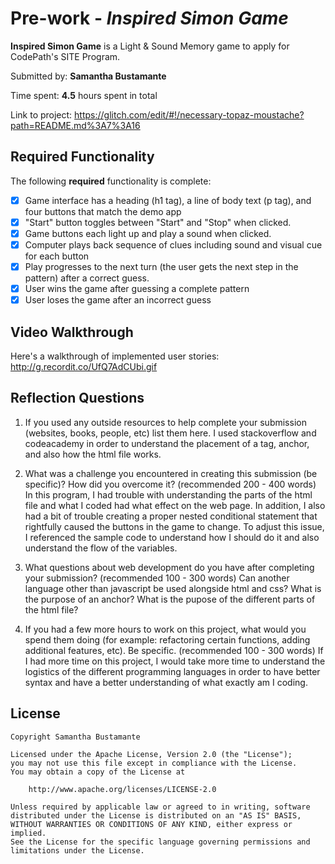 # Pre-work - _Inspired Simon Game_

**Inspired Simon Game** is a Light & Sound Memory game to apply for CodePath's SITE Program.

Submitted by: **Samantha Bustamante**

Time spent: **4.5** hours spent in total

Link to project: https://glitch.com/edit/#!/necessary-topaz-moustache?path=README.md%3A7%3A16

## Required Functionality

The following **required** functionality is complete:

- [x] Game interface has a heading (h1 tag), a line of body text (p tag), and four buttons that match the demo app
- [x] "Start" button toggles between "Start" and "Stop" when clicked.
- [x] Game buttons each light up and play a sound when clicked.
- [x] Computer plays back sequence of clues including sound and visual cue for each button
- [x] Play progresses to the next turn (the user gets the next step in the pattern) after a correct guess.
- [x] User wins the game after guessing a complete pattern
- [x] User loses the game after an incorrect guess

## Video Walkthrough

Here's a walkthrough of implemented user stories:
http://g.recordit.co/UfQ7AdCUbi.gif

## Reflection Questions

1. If you used any outside resources to help complete your submission (websites, books, people, etc) list them here.
   I used stackoverflow and codeacademy in order to understand the placement of a tag, anchor, and also how the html file works.

2. What was a challenge you encountered in creating this submission (be specific)? How did you overcome it? (recommended 200 - 400 words)
   In this program, I had trouble with understanding the parts of the html file and what I coded had what effect on the web page.
   In addition, I also had a bit of trouble creating a proper nested conditional statement that rightfully caused the buttons in the
   game to change. To adjust this issue, I referenced the sample code to understand how I should do it and also understand the flow of
   the variables.

3. What questions about web development do you have after completing your submission? (recommended 100 - 300 words)
   Can another language other than javascript be used alongside html and css?
   What is the purpose of an anchor?
   What is the pupose of the different parts of the html file?

4) If you had a few more hours to work on this project, what would you spend them doing (for example: refactoring certain functions, adding additional features, etc). Be specific. (recommended 100 - 300 words)
   If I had more time on this project, I would take more time to understand the logistics of the different programming languages
   in order to have better syntax and have a better understanding of what exactly am I coding.

## License

    Copyright Samantha Bustamante

    Licensed under the Apache License, Version 2.0 (the "License");
    you may not use this file except in compliance with the License.
    You may obtain a copy of the License at

        http://www.apache.org/licenses/LICENSE-2.0

    Unless required by applicable law or agreed to in writing, software
    distributed under the License is distributed on an "AS IS" BASIS,
    WITHOUT WARRANTIES OR CONDITIONS OF ANY KIND, either express or implied.
    See the License for the specific language governing permissions and
    limitations under the License.
